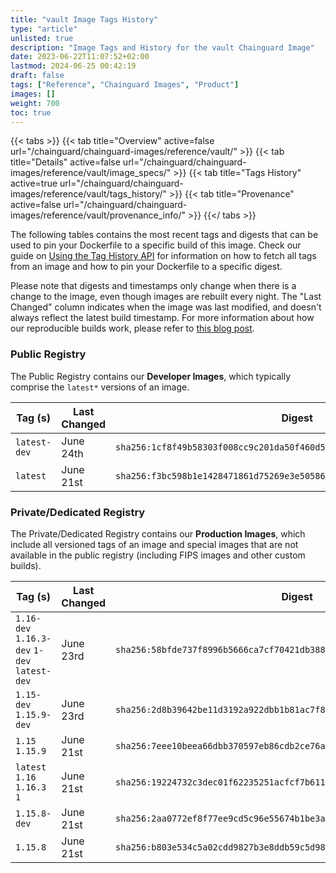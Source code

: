 ```yaml
---
title: "vault Image Tags History"
type: "article"
unlisted: true
description: "Image Tags and History for the vault Chainguard Image"
date: 2023-06-22T11:07:52+02:00
lastmod: 2024-06-25 00:42:19
draft: false
tags: ["Reference", "Chainguard Images", "Product"]
images: []
weight: 700
toc: true
---
```


{{< tabs >}}
{{< tab title="Overview" active=false url="/chainguard/chainguard-images/reference/vault/" >}}
{{< tab title="Details" active=false url="/chainguard/chainguard-images/reference/vault/image_specs/" >}}
{{< tab title="Tags History" active=true url="/chainguard/chainguard-images/reference/vault/tags_history/" >}}
{{< tab title="Provenance" active=false url="/chainguard/chainguard-images/reference/vault/provenance_info/" >}}
{{</ tabs >}}

The following tables contains the most recent tags and digests that can be used to pin your Dockerfile to a specific build of this image. Check our guide on [Using the Tag History API](/chainguard/chainguard-images/using-the-tag-history-api/) for information on how to fetch all tags from an image and how to pin your Dockerfile to a specific digest.

Please note that digests and timestamps only change when there is a change to the image, even though images are rebuilt every night. The "Last Changed" column indicates when the image was last modified, and doesn't always reflect the latest build timestamp. For more information about how our reproducible builds work, please refer to [this blog post](https://www.chainguard.dev/unchained/reproducing-chainguards-reproducible-image-builds).

### Public Registry
The Public Registry contains our **Developer Images**, which typically comprise the `latest*` versions of an image.

| Tag (s)       | Last Changed | Digest                                                                    |
|---------------|--------------|---------------------------------------------------------------------------|
|  `latest-dev` | June 24th    | `sha256:1cf8f49b58303f008cc9c201da50f460d5ab11ba41e5b1d40862bd993f80fe53` |
|  `latest`     | June 21st    | `sha256:f3bc598b1e1428471861d75269e3e5058634d798adfca1088001fc6612ba5183` |


### Private/Dedicated Registry
The Private/Dedicated Registry contains our **Production Images**, which include all versioned tags of an image and special images that are not available in the public registry (including FIPS images and other custom builds).

| Tag (s)                                       | Last Changed | Digest                                                                    |
|-----------------------------------------------|--------------|---------------------------------------------------------------------------|
|  `1.16-dev` `1.16.3-dev` `1-dev` `latest-dev` | June 23rd    | `sha256:58bfde737f8996b5666ca7cf70421db388570b7c56c11e32a5e336a49666bfaa` |
|  `1.15-dev` `1.15.9-dev`                      | June 23rd    | `sha256:2d8b39642be11d3192a922dbb1b81ac7f85ffb4446ba5a8fc1ae5aff6c8b1515` |
|  `1.15` `1.15.9`                              | June 21st    | `sha256:7eee10beea66dbb370597eb86cdb2ce76a3cb5253cd9bd6438b91324a47ab33b` |
|  `latest` `1.16` `1.16.3` `1`                 | June 21st    | `sha256:19224732c3dec01f62235251acfcf7b611c46d1e2c49490bb7c4bb7f79bfd443` |
|  `1.15.8-dev`                                 | June 21st    | `sha256:2aa0772ef8f77ee9cd5c96e55674b1be3aad54752f56e51c8dd6844cf83a4161` |
|  `1.15.8`                                     | June 21st    | `sha256:b803e534c5a02cdd9827b3e8ddb59c5d98f18e73442a8c9e2b5c58ddf8e07d71` |

